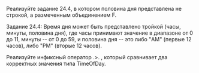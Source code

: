 Реализуйте задание 24.4, в котором половина дня представлена не строкой, а размеченным объединением F.

Задание 24.4:
Время дня может быть представлено тройкой (часы, минуты, половина дня), где часы принимают значение в диапазоне от 0 до 11, минуты -- от 0 до 59, и половина дня -- это либо "AM" (первые 12 часов), либо "PM" (вторые 12 часов).

Реализуйте инфиксный оператор .>. , который сравнивает два корректных значения типа TimeOfDay. 